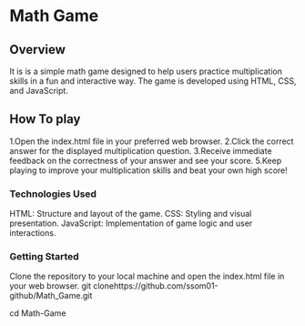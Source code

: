 # Math Game
## Overview
 It is is a simple math game designed to help users practice multiplication skills in a fun and interactive way. The game is developed using HTML, CSS, and JavaScript.

 ## How To play
 1.Open the index.html file in your preferred web browser.
 2.Click the correct answer for the displayed multiplication question.
 3.Receive immediate feedback on the correctness of your answer and see your score.
 5.Keep playing to improve your multiplication skills and beat your own high score!

 ### Technologies Used
  HTML: Structure and layout of the game.
  CSS: Styling and visual presentation.
  JavaScript: Implementation of game logic and user interactions.

  ### Getting Started
Clone the repository to your local machine and open the index.html file in your web browser.
git clonehttps://github.com/ssom01-github/Math_Game.git


cd Math-Game
